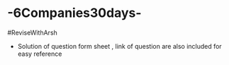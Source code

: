 # -6Companies30days-
#ReviseWithArsh

- Solution of question form sheet , link of question are also included for easy reference 
